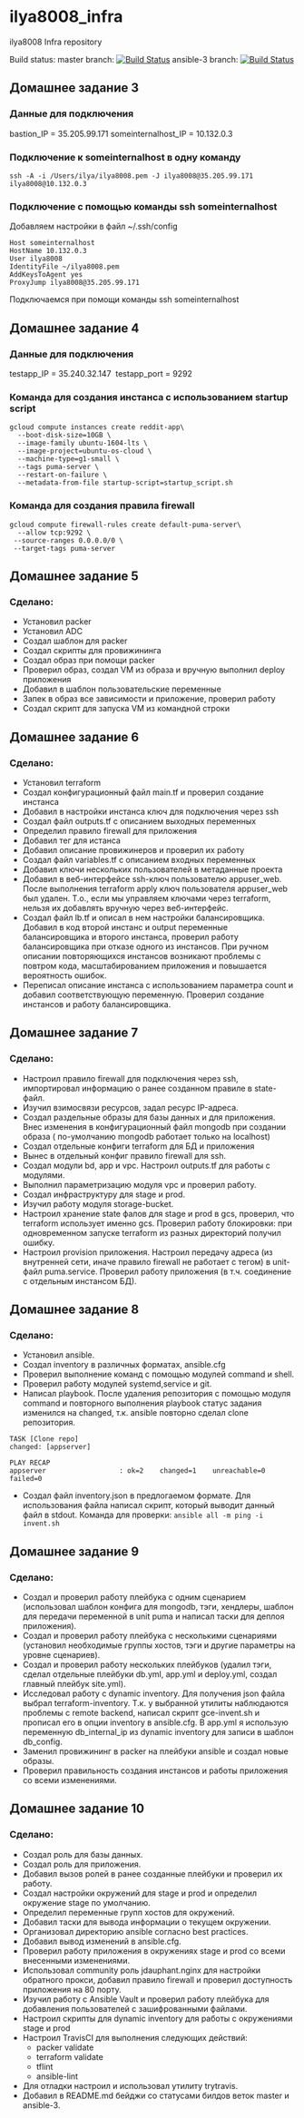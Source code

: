 # ilya8008_infra
ilya8008 Infra repository

Build status:
master branch: [![Build Status](https://travis-ci.com/Otus-DevOps-2018-09/ilya8008_infra.svg?branch=master)](https://travis-ci.com/Otus-DevOps-2018-09/ilya8008_infra)
ansible-3 branch: [![Build Status](https://travis-ci.com/Otus-DevOps-2018-09/ilya8008_infra.svg?branch=ansible-3)](https://travis-ci.com/Otus-DevOps-2018-09/ilya8008_infra)

## Домашнее задание 3

### Данные для подключения

bastion_IP = 35.205.99.171
someinternalhost_IP = 10.132.0.3

### Подключение к someinternalhost в одну команду

```ssh -A -i /Users/ilya/ilya8008.pem -J ilya8008@35.205.99.171 ilya8008@10.132.0.3```

### Подключение с помощью команды ssh someinternalhost
Добавляем настройки в файл ~/.ssh/config

```
Host someinternalhost
HostName 10.132.0.3
User ilya8008
IdentityFile ~/ilya8008.pem
AddKeysToAgent yes
ProxyJump ilya8008@35.205.99.171
```
Подключаемся при помощи команды ssh someinternalhost

## Домашнее задание 4

### Данные для подключения

testapp_IP = 35.240.32.147 
testapp_port = 9292

### Команда для создания инстанса с использованием startup script

```
gcloud compute instances create reddit-app\
  --boot-disk-size=10GB \  
  --image-family ubuntu-1604-lts \
  --image-project=ubuntu-os-cloud \
  --machine-type=g1-small \
  --tags puma-server \
  --restart-on-failure \
  --metadata-from-file startup-script=startup_script.sh
```

### Команда для создания правила firewall

```
gcloud compute firewall-rules create default-puma-server\
  --allow tcp:9292 \
 --source-ranges 0.0.0.0/0 \
 --target-tags puma-server
```

## Домашнее задание 5

### Сделано:

 - Установил packer
 - Установил ADC
 - Создал шаблон для packer
 - Создал скрипты для провижининга
 - Создал образ при помощи packer
 - Проверил образ, создал VM из образа и вручную выполнил deploy приложения
 - Добавил в шаблон пользовательские переменные
 - Запек в образ все зависимости и приложение, проверил работу
 - Создал скрипт для запуска VM из командной строки

## Домашнее задание 6

### Сделано:

 - Установил terraform
 - Создал конфигурационный файл main.tf и проверил создание инстанса
 - Добавил в настройки инстанса ключ для подключения через ssh
 - Создал файл outputs.tf c описанием выходных переменных
 - Определил правило firewall для приложения
 - Добавил тег для истанса
 - Добавил описание провижинеров и проверил их работу
 - Создал файл variables.tf с описанием входных переменных
 - Добавил ключи нескольких пользователей в метаданные проекта
 - Добавил в веб-интерфейсе ssh-ключ пользователю appuser_web. После выполнения terraform apply ключ пользователя appuser_web был удален. Т.о., если мы управляем ключами через terraform, нельзя их добавлять вручную через веб-интерфейс.
 - Создал файл lb.tf и описал в нем настройки балансировщика. Добавил в код второй инстанс и output переменные балансировщика и второго инстанса, проверил работу балансировщика при отказе одного из инстансов. При ручном описании повторяющихся инстансов возникают проблемы с повтром кода, масштабированием приложения и повышается вероятность ошибок.
 - Переписал описание инстанса с использованием параметра count и добавил соответствующую переменную. Проверил создание инстансов и работу балансировщика.

## Домашнее задание 7

### Сделано:

 - Настроил правило firewall для подключения через ssh, импортировал информацию о ранее созданном правиле в state-файл.
 - Изучил взимосвязи ресурсов, задал ресурс IP-адреса.
 - Создал раздельные образы для базы данных и для приложения. Внес изменения в конфигурационный файл mongodb при создании образа ( по-умолчанию mongodb работает только на localhost)
 - Создал отдельные конфиги terraform для БД и приложения
 - Вынес в отдельный конфиг правило firewall для ssh.
 - Создал модули bd, app и vpc. Настроил outputs.tf для работы с модулями.
 - Выполнил параметризацию модуля vpc и проверил работу.
 - Создал инфраструктуру для stage и prod.
 - Изучил работу модуля storage-bucket.
 - Настроил хранение state фалов для stage и prod в gcs, проверил, что terraform использует именно gcs. Проверил работу блокировки: при одновременном запуске terraform из разных директорий получил ошибку.
 - Настроил provision приложения. Настроил передачу адреса (из внутренней сети, иначе правило firewall не работает с тегом) в unit-файл puma.service. Проверил работу приложения (в т.ч. соединение с отдельным инстансом БД).

## Домашнее задание 8

### Сделано:

 - Установил ansible.
 - Создал inventory в различных форматах, ansible.cfg
 - Проверил выполнение команд с помощью модулей command и shell.
 - Проверил работу модулей systemd,service и git.
 - Написал playbook. После удаления репозитория с помощью модуля command и повторного выполнения playbook статус задания изменился на changed, т.к. ansible повторно сделал clone репозитория.  
```
TASK [Clone repo]
changed: [appserver]

PLAY RECAP
appserver                  : ok=2    changed=1    unreachable=0    failed=0
```
 - Создал файл inventory.json в предлогаемом формате. Для использования файла написал скрипт, который выводит данный файл в stdout. Команда для проверки:
``` ansible all -m ping -i invent.sh ```

## Домашнее задание 9

### Сделано:

 - Создал и проверил работу плейбука с одним сценарием (использовал шаблон конфига для mongodb, тэги, хендлеры, шаблон для передачи переменной в unit puma и написал таски для деплоя приложения).
 - Создал и проверил работу плейбука с несколькими сценариями (установил необходимые группы хостов, тэги и другие параметры на уровне сценариев).
 - Создал и проверил работу нескольких плейбуков (удалил тэги, сделал отдельные плейбуки db.yml, app.yml и deploy.yml, создал главный плейбук site.yml).
 - Исследовал работу с dynamic inventory. Для получения json файла выбрал terraform-inventory. Т.к. у выбранной утилиты наблюдаются проблемы с remote backend, написал скрипт gce-invent.sh и прописал его в опции inventory в ansible.cfg. В app.yml я использую переменную db_internal_ip из dynamic inventory для записи в шаблон db_config.
 - Заменил провижининг в packer на плейбуки ansible и создал новые образы.
 - Проверил правильность создания инстансов и работы приложения со всеми изменениями.

## Домашнее задание 10

### Сделано:

- Создал роль для базы данных.
- Создал роль для приложения.
- Добавил вызов ролей в ранее созданные плейбуки и проверил их работу.
- Создал настройки окружений для stage и prod и определил окружение stage по умолчанию.
- Определил переменные групп хостов для окружений.
- Добавил таски для вывода информации о текущем окружении.
- Организовал директорию ansible согласно best practices.
- Добавил вывод изменений в ansible.cfg.
- Проверил работу приложения в окружениях stage и prod со всеми внесенными изменениями.
- Использовал community роль jdauphant.nginx для настройки обратного прокси, добавил правило firewall и проверил доступность приложения на 80 порту.
- Изучил работу с Ansible Vault и проверил работу плейбука для добавления пользователей с зашифрованными файлами.
- Настроил скрипты для dynamic inventory для работы c окружениями stage и prod
- Настроил TravisCI для выполнения следующих действий:
  - packer validate
  - terraform validate
  - tflint
  - ansible-lint
- Для отладки настроил и использовал утилиту trytravis.
- Добавил в README.md бейджи со статусами билдов веток master и ansible-3.
